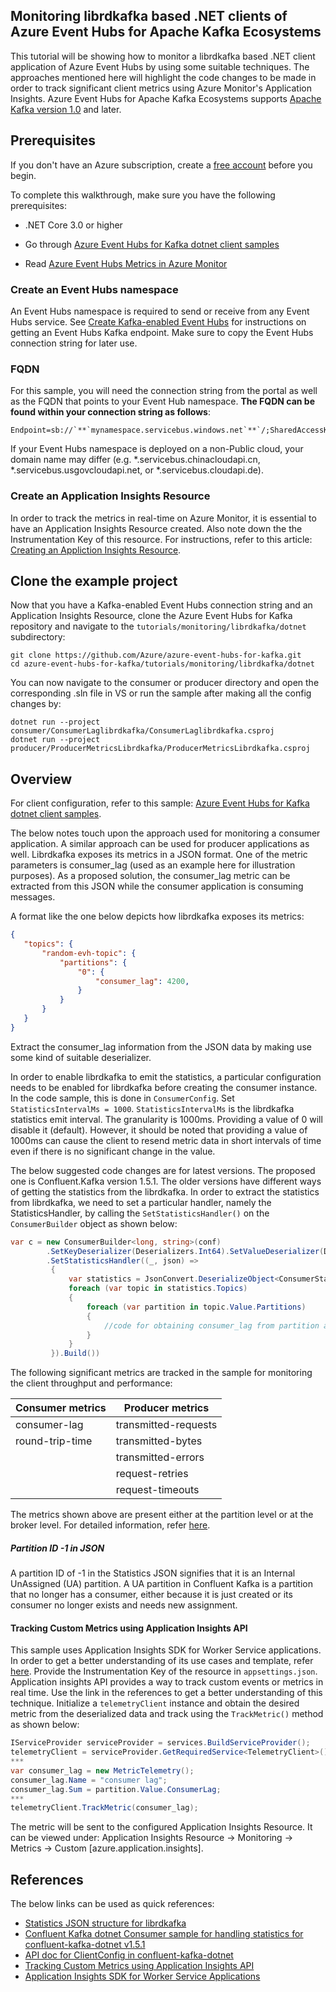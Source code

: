 ## Monitoring librdkafka based .NET clients of Azure Event Hubs for Apache Kafka Ecosystems

This tutorial will be showing how to monitor a librdkafka based .NET client application of Azure Event Hubs by using some suitable techniques. The approaches mentioned here will highlight the code changes to be made in order to track significant client metrics using Azure Monitor's Application Insights. Azure Event Hubs for Apache Kafka Ecosystems supports [Apache Kafka version 1.0](https://kafka.apache.org/10/documentation.html) and later. 

## Prerequisites

If you don't have an Azure subscription, create a [free account](https://azure.microsoft.com/free/?ref=microsoft.com&utm_source=microsoft.com&utm_medium=docs&utm_campaign=visualstudio) before you begin.

To complete this walkthrough, make sure you have the following prerequisites:

- .NET Core 3.0 or higher 

- Go through [Azure Event Hubs for Kafka dotnet client samples](https://github.com/Azure/azure-event-hubs-for-kafka/tree/master/quickstart/dotnet)
- Read [Azure Event Hubs Metrics in Azure Monitor](https://docs.microsoft.com/en-us/azure/event-hubs/event-hubs-metrics-azure-monitor)

### Create an Event Hubs namespace

An Event Hubs namespace is required to send or receive from any Event Hubs service. See [Create Kafka-enabled Event Hubs](https://docs.microsoft.com/azure/event-hubs/event-hubs-create-kafka-enabled) for instructions on getting an Event Hubs Kafka endpoint. Make sure to copy the Event Hubs connection string for later use.

### FQDN

For this sample, you will need the connection string from the portal as well as the FQDN that points to your Event Hub namespace. **The FQDN can be found within your connection string as follows**:

```
Endpoint=sb://`**`mynamespace.servicebus.windows.net`**`/;SharedAccessKeyName=XXXXXX;SharedAccessKey=XXXXXX
```

If your Event Hubs namespace is deployed on a non-Public cloud, your domain name may differ (e.g. *.servicebus.chinacloudapi.cn, *.servicebus.usgovcloudapi.net, or *.servicebus.cloudapi.de).

### Create an Application Insights Resource

In order to track the metrics in real-time on Azure Monitor, it is essential to have an Application Insights Resource created. Also note down the the Instrumentation Key of this resource. For instructions, refer to this article: [Creating an Appliction Insights Resource](https://docs.microsoft.com/en-us/azure/azure-monitor/app/create-new-resource).

## Clone the example project

Now that you have a Kafka-enabled Event Hubs connection string and an Application Insights Resource, clone the Azure Event Hubs for Kafka repository and navigate to the `tutorials/monitoring/librdkafka/dotnet` subdirectory:

```
git clone https://github.com/Azure/azure-event-hubs-for-kafka.git
cd azure-event-hubs-for-kafka/tutorials/monitoring/librdkafka/dotnet
```

You can now navigate to the consumer or producer directory and open the corresponding .sln file in VS or run the sample after making all the config changes by:

```
dotnet run --project consumer/ConsumerLaglibrdkafka/ConsumerLaglibrdkafka.csproj
dotnet run --project producer/ProducerMetricsLibrdkafka/ProducerMetricsLibrdkafka.csproj
```

## Overview 

For client configuration, refer to this sample:  [Azure Event Hubs for Kafka dotnet client samples](https://github.com/Azure/azure-event-hubs-for-kafka/tree/master/quickstart/dotnet).

The below notes touch upon the approach used for monitoring a consumer application. A similar approach can be used for producer applications as well. Librdkafka exposes its metrics in a JSON format. One of the metric parameters is consumer_lag (used as an example here for illustration purposes). As a proposed solution, the consumer_lag metric can be extracted from this JSON while the consumer application is consuming messages.

A format like the one below depicts how librdkafka exposes its metrics:

 ```json
{ 
    "topics": { 
        "random-evh-topic": { 
            "partitions": { 
                "0": { 
                    "consumer_lag": 4200, 
                } 
            } 
        } 
    } 
} 
 ```

Extract the consumer_lag information from the JSON data by making use some kind of suitable deserializer. 

In order to enable librdkafka to emit the statistics, a particular configuration needs to be enabled for librdkafka before creating the consumer instance. In the code sample, this is done in `ConsumerConfig`. Set `StatisticsIntervalMs = 1000`. `StatisticsIntervalMs` is the librdkafka statistics emit interval. The granularity is 1000ms. Providing a value of 0 will disable it (default). However, it should be noted that providing a value of 1000ms can cause the client to resend metric data in short intervals of time even if there is no significant change in the value.

The below suggested code changes are for latest versions. The proposed one is Confluent.Kafka version 1.5.1. The older versions have different ways of getting the statistics from the librdkafka. In order to extract the statistics from librdkafka, we need to set a particular handler, namely the StatisticsHandler, by calling the `SetStatisticsHandler()` on the `ConsumerBuilder` object as shown below:

```c#
var c = new ConsumerBuilder<long, string>(conf)
        .SetKeyDeserializer(Deserializers.Int64).SetValueDeserializer(Deserializers.Utf8)         .SetErrorHandler((_, e) => Console.WriteLine($"Error:{e.Reason}"))
        .SetStatisticsHandler((_, json) => 
		 { 
             var statistics = JsonConvert.DeserializeObject<ConsumerStatistics>(json); 
             foreach (var topic in statistics.Topics) 
             { 
                 foreach (var partition in topic.Value.Partitions) 
                 { 
                     //code for obtaining consumer_lag from partition and tracking using 						the Application Insights API 
                 } 
             } 
         }).Build()) 
```

The following significant metrics are tracked in the sample for monitoring the client throughput and performance:

| Consumer metrics | Producer metrics     |
| ---------------- | -------------------- |
| consumer-lag     | transmitted-requests |
| round-trip-time  | transmitted-bytes    |
|                  | transmitted-errors   |
|                  | request-retries      |
|                  | request-timeouts     |

The metrics shown above are present either at the partition level or at the broker level. For detailed information, refer [here](https://github.com/edenhill/librdkafka/blob/master/STATISTICS.md).

##### Partition ID -1 in JSON

A partition ID of -1 in the Statistics JSON signifies that it is an Internal UnAssigned (UA) partition. A UA partition in Confluent Kafka is a partition that no longer has a consumer, either because it is just created or its consumer no longer exists and needs new assignment.

#### Tracking Custom Metrics using Application Insights API

This sample uses Application Insights SDK for Worker Service applications. In order to get a better understanding of its use cases and template, refer [here](https://docs.microsoft.com/en-us/azure/azure-monitor/app/worker-service). Provide the Instrumentation Key of the resource in `appsettings.json`. Application insights API provides a way to track custom events or metrics in real time. Use the link in the references to get a better understanding of this technique. Initialize a `telemetryClient` instance and obtain the desired metric from the deserialized data and track using the `TrackMetric()` method as shown below:

```c#
IServiceProvider serviceProvider = services.BuildServiceProvider(); 
telemetryClient = serviceProvider.GetRequiredService<TelemetryClient>(); 
***
var consumer_lag = new MetricTelemetry(); 
consumer_lag.Name = "consumer lag"; 
consumer_lag.Sum = partition.Value.ConsumerLag; 
***
telemetryClient.TrackMetric(consumer_lag); 
```

The metric will be sent to the configured Application Insights Resource. It can be viewed under: Application Insights Resource -> Monitoring -> Metrics -> Custom [azure.application.insights]. 

## References

The below links can be used as quick references:

- [Statistics JSON structure for librdkafka](https://github.com/edenhill/librdkafka/blob/master/STATISTICS.md)
- [Confluent Kafka dotnet Consumer sample for handling statistics for confluent-kafka-dotnet v1.5.1](https://github.com/confluentinc/confluent-kafka-dotnet/blob/master/examples/Consumer/Program.cs)
- [API doc for ClientConfig in confluent-kafka-dotnet](https://docs.confluent.io/current/clients/confluent-kafka-dotnet/api/Confluent.Kafka.ClientConfig.html#Confluent_Kafka_ClientConfig_StatisticsIntervalMs)
- [Tracking Custom Metrics using Application Insights API](https://docs.microsoft.com/en-us/azure/azure-monitor/app/api-custom-events-metrics)
- [Application Insights SDK for Worker Service Applications](https://docs.microsoft.com/en-us/azure/azure-monitor/app/worker-service)